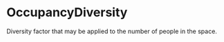 OccupancyDiversity
==================

Diversity factor that may be applied to the number of people in the space.
